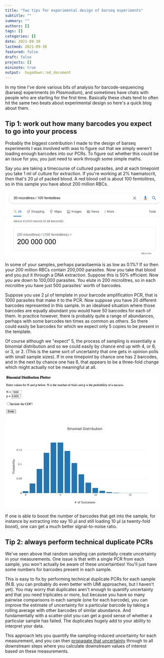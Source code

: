 ```yaml
---
title: "Two tips for experimental design of barseq experiments"
subtitle: ""
summary: ""
authors: []
tags: []
categories: []
date: 2021-09-30
lastmod: 2021-09-30
featured: false
draft: false
projects: []
mininote: true
output:  hugodown::md_document  
---
```


In my time I've done various bits of analysis for barcode-sequencing (barseq) experiments (in _Plasmodium_), and sometimes have chats with people who are starting for the first time. Basically these chats tend to often hit the same two beats about experimental design so here's a quick blog about them.

## Tip 1: work out how many barcodes you expect to go into your process

Probably the biggest contribution I made to the design of barseq experiments I was involved with was to figure out that we simply weren't loading enough barcodes into our PCRs. To figure out whether this could be an issue for you, you just need to work through some simple maths. 

Say you are taking a timecourse of cultured parasites, and at each timepoint you take 1 ml of culture for extraction. If you're working at 2\% haematocrit, then that's 20 μl of packed blood. A red blood cell is about 100 femtolitres, so in this sample you have about 200 million RBCs.

![](2021-09-30-16-40-48.png)

In some of your samples, perhaps parasitaemia is as low as 0.1%? If so then your 200 million RBCs contain 200,000 parasites. Now you take that blood and you put it through a DNA extraction. Suppose this is 50% efficient. Now you are down to 100,000 parasites. You elute in 200 microlitres, so in each microlitre you have just 500 parasites' worth of barcodes. 

Suppose you use 2 μl of template in your barcode amplification PCR, that is 1000 parasites that make it to the PCR. Now suppose you have 20 different barcodes represented in this sample. In an idealised situation where those barcodes are equally abundant you would have 50 barcodes for each of them. In practice however, there is probably quite a range of abundances, perhaps with some barcodes ten times as common as others. So there could easily be barcodes for which we expect only 5 copies to be present in the template.

Of course although we "expect" 5, the process of sampling is essentially a binomial distribution and so we could easily by chance end up with 4, or 6, or 3, or 2. (This is the same sort of uncertainty that one gets in opinion polls with small sample sizes). If in one timepoint by chance one has 2 barcodes, and in the next by chance one has 6, that appears to be a three-fold change which might actually not be meaningful at all.

![](2021-09-30-17-12-23.png)

If one is able to boost the number of barcodes that get into the sample, for instance by extracting into say 10 μl and still loading 10 μl (a twenty-fold boost), one can get a much better signal-to-noise ratio.


## Tip 2: always perform technical duplicate PCRs

We've seen above that random sampling can potentially create uncertainty in your measurements. One issue is that with a single PCR from each sample, you won't actually be aware of these uncertainties! You'll just have some numbers for barcodes present in each sample.

 This is easy to fix by performing technical duplicate PCRs for each sample (N.B. you can probably do even better with UMI approaches, but I haven't yet). You may worry that duplicates aren't enough to quantify uncertainty and that you need triplicates or more, but because you have so many pairwise comparisons in each sample (one for each barcode), you can improve the estimate of uncertainty for a particular barcode by taking a rolling average with other barcodes of similar abundance. And fundamentally with a scatter-plot you can get a good sense of whether a particular sample has failed. The duplicates hugely add to your ability to interpret your data.

This approach lets you quantify the sampling-induced uncertainty for each measurement, and you can then [propagate that uncertainty](https://en.wikipedia.org/wiki/Propagation_of_uncertainty) through to all downstream steps where you calculate downstream values of interest based on these measurements.

